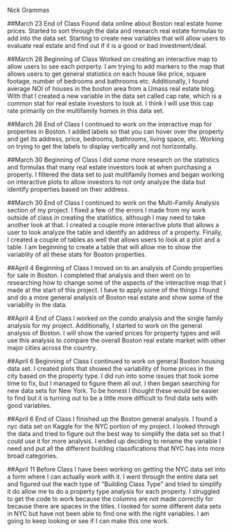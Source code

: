 Nick Grammas

##March 23 End of Class
Found data online about Boston real estate home prices. Started to sort through the data and research real estate formulas to add into the data set. Starting to create new variables that will allow users to evaluate real estate and find out if it is a good or bad investment/deal. 

##March 28 Beginning of Class
Worked on creating an interactive map to allow users to see each porperty. I am trying to add markers to the map that allows users to get general statistics on each house like price, square footage, number of bedrooms and bathrooms etc. Additionally, I found average NOI of houses in the boston area from a Umass real estate blog. With that I created a new variable in the data set called cap rate, which is a common stat for real estate investors to look at. I think I will use this cap rate primarily on the multifamily homes in this data set. 

##March 28 End of Class
I continued to work on the interactive map for properties in Boston. I added labels so that you can hover over the property and get its address, price, bedrooms, bathrooms, living space, etc. Working on trying to get the labels to display vertically and not horizontally. 

##March 30 Beginning of Class
I did some more research on the statistics and formulas that many real estate investors look at when purchasing a property. I filtered the data set to just multifamily homes and began working on interactive plots to allow investors to not only analyze the data but identify properties based on their address. 

##March 30 End of Class
I continued to work on the Multi-Family Analysis section of my project. I fixed a few of the errors I made from my work outside of class in creating the statistics, although I may need to take another look at that. I created a couple more interactive plots that allows a user to look analyze the table and identify an address of a property. Finally, I created a couple of tables as well that allows users to look at a plot and a table. I am beginning to create a table that will allow me to show the variablity of all these stats for Boston properties. 

##April 4 Beginning of Class
I moved on to an analysis of Condo properties for sale in Boston. I completed that analysis and then went on to researching how to change some of the aspects of the interactive map that I made at the start of this project. I have to apply some of the things I found and do a more general analysis of Boston real estate and show some of the variablity in the data. 

##April 4 End of Class
I worked on the condo analysis and the single family analysis for my project. Additionally, I started to work on the general analysis of Boston. I will show the varied prices for property types and will use this analysis to compare the overall Boston real estate market with other major cities across the country. 

##April 6 Beginning of Class
I continued to work on general Boston housing data set. I created plots that showed the variability of home prices in the city based on the property type. I did run into some issues that took some time to fix, but I managed to figure them all out. I then began searching for new data sets for New York. To be honest I thought these would be easier to find but it is turning out to be a little more difficult to find data sets with good variables. 

##April 6 End of Class
I finished up the Boston general analysis. I found a nyc data set on Kaggle for the NYC portion of my project. I looked through the data and tried to figure out the best way to simplify the data set so that I could use it for more analysis. I ended up deciding to rename the variable I need and put all the different building classifications that NYC has into more broad categories. 

##April 11 Before Class
I have been working on getting the NYC data set into a form where I can actually work with it. I went through the entire data set and figured out the each type of "Building Class Type" and tried to simplify it do allow me to do a property type analysis for each property. I struggled to get the code to work because the columns are not made correctly for because there are spaces in the titles. I looked for some different data sets in NYC but have not been able to find one with the right variables. I am going to keep looking or see if I can make this one work. 
